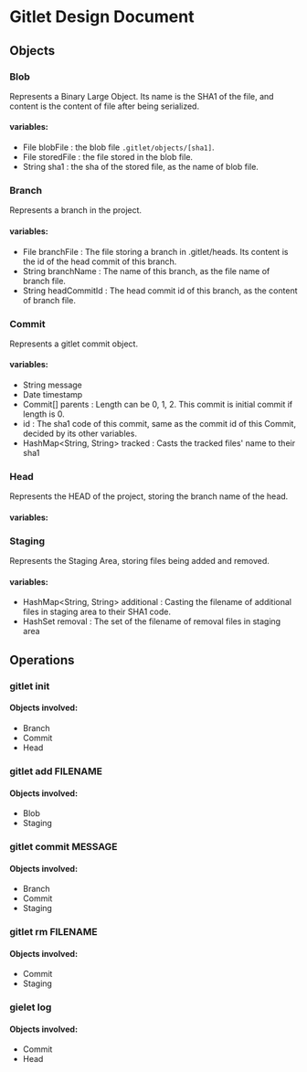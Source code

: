 # Gitlet Design Document

## Objects

### Blob

Represents a Binary Large Object. Its name is the SHA1 of the file, and content is the content of file after being serialized.

#### variables:
- File blobFile : the blob file `.gitlet/objects/[sha1]`.
- File storedFile : the file stored in the blob file.
- String sha1 : the sha of the stored file, as the name of blob file.

### Branch

Represents a branch in the project.

#### variables:
- File branchFile : The file storing a branch in .gitlet/heads. Its content is the id of the head commit of this branch.
- String branchName : The name of this branch, as the file name of branch file.
- String headCommitId : The head commit id of this branch, as the content of branch file.

### Commit

Represents a gitlet commit object.

#### variables:
- String message
- Date timestamp
- Commit[] parents : Length can be 0, 1, 2. This commit is initial commit if length is 0.
- id : The sha1 code of this commit, same as the commit id of this Commit, decided by its other variables.
- HashMap<String, String> tracked : Casts the tracked files' name to their sha1

### Head

Represents the HEAD of the project, storing the branch name of the head.

#### variables:

### Staging

Represents the Staging Area, storing files being added and removed.

#### variables:
- HashMap<String, String> additional : Casting the filename of additional files in staging area to their SHA1 code.
- HashSet<String> removal : The set of the filename of removal files in staging area

## Operations

### gitlet init 

#### Objects involved:
- Branch
- Commit
- Head

### gitlet add FILENAME

#### Objects involved:
- Blob
- Staging

### gitlet commit MESSAGE

#### Objects involved:
- Branch
- Commit
- Staging

### gitlet rm FILENAME

#### Objects involved:
- Commit
- Staging

### gielet log

#### Objects involved:
- Commit
- Head
